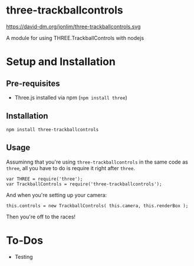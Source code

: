 # three-trackballcontrols

![]()https://david-dm.org/jonlim/three-trackballcontrols.svg

A module for using THREE.TrackballControls with nodejs

# Setup and Installation

## Pre-requisites

* Three.js installed via npm (`npm install three`)

## Installation

`npm install three-trackballcontrols`

## Usage

Assuminng that you're using `three-trackballcontrols` in the same code as `three`,
all you have to do is require it right after `three`.

`var THREE = require('three');`  
`var TrackballControls = require('three-trackballcontrols');`

And when you're setting up your camera:

`this.controls = new TrackballControls( this.camera, this.renderBox );`

Then you're off to the races!

# To-Dos

* Testing